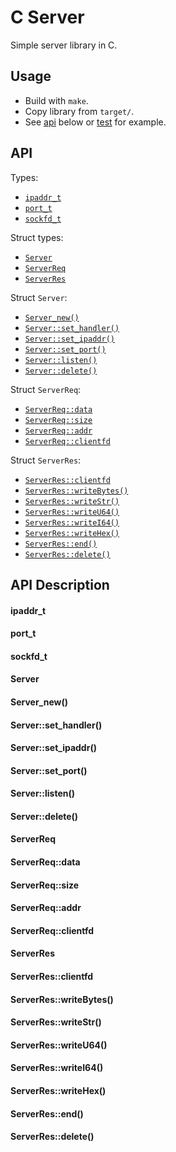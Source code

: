 # C Server
Simple server library in C.

## Usage
- Build with `make`.
- Copy library from `target/`.
- See [api](#api) below or [test](tests/test.c) for example.

## API
Types:
- [`ipaddr_t`](#ipaddr_t)
- [`port_t`](#port_t)
- [`sockfd_t`](#sockfd_t)

Struct types:
- [`Server`](#server)
- [`ServerReq`](#serverreq)
- [`ServerRes`](#serverres)

Struct `Server`:
- [`Server_new()`](#server_new)
- [`Server::set_handler()`](#server-set_handler)
- [`Server::set_ipaddr()`](#server-set_ipaddr)
- [`Server::set_port()`](#server-set_port)
- [`Server::listen()`](#server-listen)
- [`Server::delete()`](#server-delete)

Struct `ServerReq`:
- [`ServerReq::data`](#serverreq-data)
- [`ServerReq::size`](#serverreq-size)
- [`ServerReq::addr`](#serverreq-addr)
- [`ServerReq::clientfd`](#serverreq-clientfd)

Struct `ServerRes`:
- [`ServerRes::clientfd`](#serverres-clientfd)
- [`ServerRes::writeBytes()`](#serverres-writeBytes)
- [`ServerRes::writeStr()`](#serverres-writestr)
- [`ServerRes::writeU64()`](#serverres-writeu64)
- [`ServerRes::writeI64()`](#serverres-writei64)
- [`ServerRes::writeHex()`](#serverres-writehex)
- [`ServerRes::end()`](#serverres-end)
- [`ServerRes::delete()`](#serverres-delete)

## API Description

#### ipaddr_t

#### port_t

#### sockfd_t

#### Server

#### Server_new()

#### Server::set_handler()

#### Server::set_ipaddr()

#### Server::set_port()

#### Server::listen()

#### Server::delete()

#### ServerReq

#### ServerReq::data

#### ServerReq::size

#### ServerReq::addr

#### ServerReq::clientfd

#### ServerRes

#### ServerRes::clientfd

#### ServerRes::writeBytes()

#### ServerRes::writeStr()

#### ServerRes::writeU64()

#### ServerRes::writeI64()

#### ServerRes::writeHex()

#### ServerRes::end()

#### ServerRes::delete()
